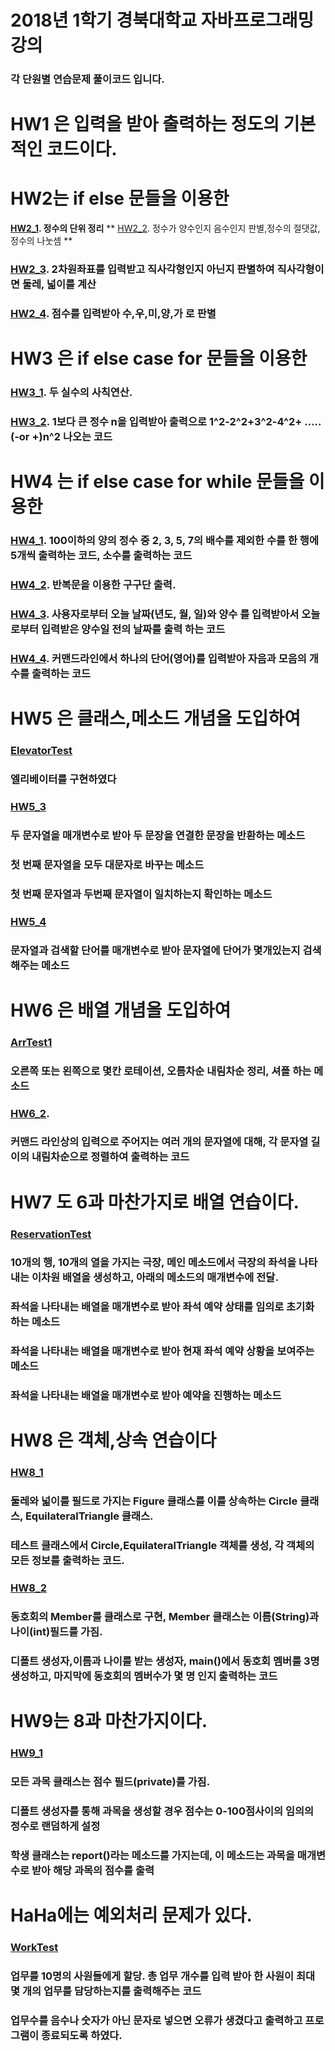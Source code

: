 # 2018년 1학기 경북대학교 자바프로그래밍 강의  
### 각 단원별 연습문제 풀이코드 입니다.

  # HW1 은 입력을 받아 출력하는 정도의 기본적인 코드이다. 
  
  # HW2는 if else 문들을 이용한
  **[HW2_1](https://github.com/Seonggyu-Bae/Java-tutorial/blob/master/HW2/HW2_1.java). 정수의 단위 정리**
   **  [HW2_2](https://github.com/Seonggyu-Bae/Java-tutorial/blob/master/HW2/HW2_2.java). 정수가 양수인지 음수인지 판별,정수의 절댓값,정수의 나눗셈 ** 
   ###  [HW2_3](https://github.com/Seonggyu-Bae/Java-tutorial/blob/master/HW2/HW2_3.java). 2차원좌표를 입력받고 직사각형인지 아닌지 판별하여 직사각형이면 둘레, 넓이를 계산  
   ###  [HW2_4](https://github.com/Seonggyu-Bae/Java-tutorial/blob/master/HW2/HW2_4.java). 점수를 입력받아 수,우,미,양,가 로 판별  
  
  # HW3 은 if else case for 문들을 이용한  
   ### [HW3_1](https://github.com/Seonggyu-Bae/Java-tutorial/blob/master/HW3/HW3_1.java). 두 실수의 사칙연산.
   ### [HW3_2](https://github.com/Seonggyu-Bae/Java-tutorial/blob/master/HW3/HW3_2.java). 1보다 큰 정수 n을 입력받아 출력으로 1^2-2^2+3^2-4^2+ ..... (-or +)n^2 나오는 코드       
  
  # HW4 는 if else case for while 문들을 이용한  
   ### [HW4_1](https://github.com/Seonggyu-Bae/Java-tutorial/blob/master/HW4/HW4_1.java). 100이하의 양의 정수 중 2, 3, 5, 7의 배수를 제외한 수를 한 행에 5개씩 출력하는 코드, 소수를 출력하는 코드  
   ### [HW4_2](https://github.com/Seonggyu-Bae/Java-tutorial/blob/master/HW4/HW4_2.java). 반복문을 이용한 구구단 출력.
   ### [HW4_3](https://github.com/Seonggyu-Bae/Java-tutorial/blob/master/HW4/HW4_3.java). 사용자로부터 오늘 날짜(년도, 월, 일)와 양수 를 입력받아서 오늘로부터 입력받은 양수일 전의 날짜를 출력 하는 코드 
   ### [HW4_4](https://github.com/Seonggyu-Bae/Java-tutorial/blob/master/HW4/HW4_4.java). 커맨드라인에서 하나의 단어(영어)를 입력받아 자음과 모음의 개수를 출력하는 코드        
   
  # HW5 은 클래스,메소드 개념을 도입하여  
  ### [ElevatorTest](https://github.com/Seonggyu-Bae/Java-tutorial/blob/master/HW5/ElevatorTest.java)
  ### 엘리베이터를 구현하였다
  
  ### [HW5_3](https://github.com/Seonggyu-Bae/Java-tutorial/blob/master/HW5/HW5_3.java)
  ### 두 문자열을 매개변수로 받아 두 문장을 연결한 문장을 반환하는 메소드  
  ###         첫 번째 문자열을 모두 대문자로 바꾸는 메소드
  ###         첫 번째 문자열과 두번째 문자열이 일치하는지 확인하는 메소드      
  
  ### [HW5_4](https://github.com/Seonggyu-Bae/Java-tutorial/blob/master/HW5/HW5_4.java)
  ### 문자열과 검색할 단어를 매개변수로 받아 문자열에 단어가 몇개있는지 검색해주는 메소드 
      
  # HW6 은 배열 개념을 도입하여  
   ### [ArrTest1](https://github.com/Seonggyu-Bae/Java-tutorial/blob/master/HW6/ArrTest1.java)
   ### 오른쪽 또는 왼쪽으로 몇칸 로테이션, 오름차순 내림차순 정리, 셔플 하는 메소드
   ### [HW6_2](https://github.com/Seonggyu-Bae/Java-tutorial/blob/master/HW6/HW6_2.java). 
   ### 커맨드 라인상의 입력으로 주어지는 여러 개의 문자열에 대해, 각 문자열 길이의 내림차순으로 정렬하여 출력하는 코드 
  
  # HW7 도 6과 마찬가지로 배열 연습이다.  
   ### [ReservationTest](https://github.com/Seonggyu-Bae/Java-tutorial/blob/master/HW7/ReservationTest.java)
   ### 10개의 행, 10개의 열을 가지는 극장, 메인 메소드에서 극장의 좌석을 나타내는 이차원 배열을 생성하고, 아래의 메소드의 매개변수에 전달.  
   ### 좌석을 나타내는 배열을 매개변수로 받아 좌석 예약 상태를 임의로 초기화 하는 메소드 
   ### 좌석을 나타내는 배열을 매개변수로 받아 현재 좌석 예약 상황을 보여주는 메소드  
   ### 좌석을 나타내는 배열을 매개변수로 받아 예약을 진행하는 메소드 
   
  # HW8 은 객체,상속 연습이다 
   ### [HW8_1](https://github.com/Seonggyu-Bae/Java-tutorial/blob/master/HW8/HW8_1.java)
   ### 둘레와 넓이를 필드로 가지는 Figure 클래스를 이를 상속하는 Circle 클래스, EquilateralTriangle 클래스.  
   ### 테스트 클래스에서 Circle,EquilateralTriangle 객체를 생성, 각 객체의 모든 정보를 출력하는 코드.   
   
   ### [HW8_2](https://github.com/Seonggyu-Bae/Java-tutorial/blob/master/HW8/HW8_2.java)
   ### 동호회의 Member를 클래스로 구현, Member 클래스는 이름(String)과 나이(int)필드를 가짐. 
   ### 디폴트 생성자,이름과 나이를 받는 생성자, main()에서 동호회 멤버를 3명 생성하고, 마지막에 동호회의 멤버수가 몇 명 인지 출력하는 코드
   
  # HW9는 8과 마찬가지이다.  
   ### [HW9_1](https://github.com/Seonggyu-Bae/Java-tutorial/blob/master/HW9/HW9_1.java)
   ### 모든 과목 클래스는 점수 필드(private)를 가짐.  
   ### 디폴트 생성자를 통해 과목을 생성할 경우 점수는 0-100점사이의 임의의 정수로 랜덤하게 설정  
   ### 학생 클래스는 report()라는 메소드를 가지는데, 이 메소드는 과목을 매개변수로 받아 해당 과목의 점수를 출력   
   
  # HaHa에는 예외처리 문제가 있다.
   ### [WorkTest](https://github.com/Seonggyu-Bae/Java-tutorial/blob/master/HaHa/WorkTest.java)
   ###  업무를 10명의 사원들에게 할당. 총 업무 개수를 입력 받아 한 사원이 최대 몇 개의 업무를 담당하는지를 출력해주는 코드  
   ###  업무수를 음수나 숫자가 아닌 문자로 넣으면 오류가 생겼다고 출력하고 프로그램이 종료되도록 하였다.
   
